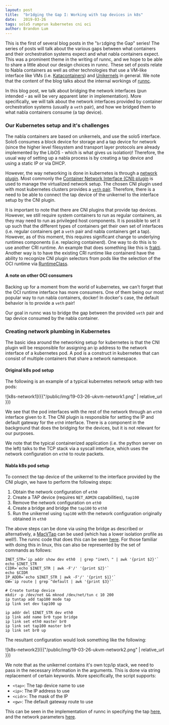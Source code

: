 ```yaml
---
layout: post
title:  "br1dging the Gap I: Working with tap devices in k8s"
date:   2019-03-26
tags: solo5 rumprun kubernetes cni oci
author: Brandon Lum
---
```



This is the first of several blog posts in the "`br1`dging the Gap" series! The series of posts will talk about the various gaps between what containers and their orchestration systems expect and what nabla containers expect.
This was a prominent theme in the writing of runnc, and we hope to be able to share a little about our design choices in runnc.
These set of posts relate to Nabla containers as well as other technologies that use a VM-like interface like VMs (i.e. [Katacontainers](https://katacontainers.io/)) and [Unikernels](https://en.wikipedia.org/wiki/Unikernel) in general. 
We note that the content of the blog talks about the internal workings of [runnc](https://github.com/nabla-containers/runnc).

In this blog post, we talk about bridging the network interfaces (pun intended - as will be very apparent later in implementation). More specifically, we will talk about the network interfaces provided by container orchestration systems (usually a `veth` pair), and how we bridged them to what nabla containers consume (a tap device).


### Our Kubernetes setup and it's challenges

The nabla containers are based on unikernels, and use the solo5 interface. Solo5 consumes a block device for storage and a tap device for network (since the higher level filesystem and transport layer protocols are already implemented by the LibOS - which is what gives us isolation)! Therefore, the usual way of setting up a nabla process is by creating a tap device and using a static IP or via DHCP.

However, the way networking is done in kubernetes is through a [network plugin](https://kubernetes.io/docs/concepts/cluster-administration/network-plugins/). Most commonly the [Container Network Interface (CNI) plugin](https://kubernetes.io/docs/concepts/cluster-administration/networking/)
is used to manage the virtualized network setup. The chosen CNI plugin used with most kubernetes clusters provides a [`veth` pair](http://man7.org/linux/man-pages/man4/veth.4.html). Therefore, there is a need to be able to connect the tap device of the unikernel to the interface setup by the CNI plugin. 

It is important to note that there are CNI plugins that provide tap devices. However, we still require system containers to run as regular containers, as they may need to run as privileged host components. It is possible to set it up such that the different types of containers get their own set of interfaces (i.e. regular containers get a `veth` pair and nabla containers get a tap). 
However, as of this moment, this requires significant change to underlying runtimes components (i.e. replacing containerd). 
One way to do this is to use another CRI runtime. An example that does something like this is [frakti](https://github.com/kubernetes/frakti).
Another way is to have the existing CRI runtime like containerd have the ability to recognize CNI plugin selectors from pods like the selection of the OCI runtime via [RuntimeClass](https://kubernetes.io/docs/concepts/containers/runtime-class/).

#### A note on other OCI consumers

Backing up for a moment from the world of kubernetes, we can't forget that the OCI runtime interface has more consumers. One of them being our most popular way to run nabla containers, docker! In docker's case, the default behavior is to provide a `veth` pair!

Our goal in runnc was to bridge the gap between the provided `veth` pair and tap device consumed by the nabla container.

### Creating network plumbing in Kubernetes

The basic idea around the networking setup for kubernetes is that the CNI plugin will be responsible for assigning an ip address to the network interface of a kubernetes pod. A pod is a construct in kubernetes that can consist of multiple containers that share a network namespace. 

#### Original k8s pod setup

The following is an example of a typical kubernetes network setup with two pods:

![k8s-network1]({{"/public/img/19-03-26-ukvm-network1.png" | relative_url }})

We see that the pod interfaces with the rest of the network through an `eth0` interface given to it.  The CNI plugin is responsible for setting the IP and default gateway for the `eth0` interface. There is a component in the background that does the bridging for the devices, but it is not relevant for our purposes.

We note that the typical containerized application (i.e. the python server on the left) talks to the TCP stack via a syscall interface, which uses the network configuration on `eth0` to route packets.

#### Nabla k8s pod setup

To connect the tap device of the unikernel to the interface provided by the CNI plugin, we have to perform the following steps:

1. Obtain the network configuration of `eth0`
2. Create a TAP device (requires `NET_ADMIN` capabilities), `tap100`
3. Remove the network configuration on `eth0`
4. Create a bridge and bridge the `tap100` to `eth0`
5. Run the unikernel using `tap100` with the network configuration originally obtained in `eth0`

The above steps can be done via using the bridge as described or alternatively, a [MacVTap](https://virt.kernelnewbies.org/MacVTap) can be used (which has a lower isolation profile as well!). The runnc code that does this can be seen [here](https://github.com/nabla-containers/runnc/blob/46ededdd75a03cecf05936a1a45d5d0096a2b117/nabla-lib/network/network_linux.go#L282). For those familiar with doing this in linux, this can also be represented by the set of commands as follows:

```
INET_STR=`ip addr show dev eth0  | grep "inet\ " | awk '{print $2}'`
echo $INET_STR
CIDR=`echo $INET_STR | awk -F'/' '{print $2}'`
echo $CIDR
IP_ADDR=`echo $INET_STR | awk -F'/' '{print $1}'`
GW=`ip route | grep ^default | awk '{print $3}'`

# Create tuntap device
mkdir -p /dev/net && mknod /dev/net/tun c 10 200
ip tuntap add tap100 mode tap
ip link set dev tap100 up

ip addr del $INET_STR dev eth0
ip link add name br0 type bridge
ip link set eth0 master br0
ip link set tap100 master br0
ip link set br0 up
```

The resultant configuration would look something like the following:

![k8s-network2]({{"/public/img/19-03-26-ukvm-network2.png" | relative_url }})

We note that as the unikernel contains it's own tcp/ip stack, we need to pass in the necessary information in the arguments. This is done via string replacement of certain keywords. More speicifically, the script supports:

- `<tap>`: The tap device name to use
- `<ip>`: The IP address to use
- `<cidr>`: The mask of the IP
- `<gw>`: The default gateway route to use

This can be seen in the implementation of runnc in specifying the tap [here](https://github.com/nabla-containers/runnc/blob/46ededdd75a03cecf05936a1a45d5d0096a2b117/runnc-cont/runnc_cont.go#L198), and the network parameters [here](https://github.com/nabla-containers/runnc/blob/46ededdd75a03cecf05936a1a45d5d0096a2b117/runnc-cont/runnc_cont.go#L178-L179).


[^1]: Peter M. Chen and Brian D. Noble. When virtual is better than real. In Proceedings of the Eighth Workshop on Hot Topics in Operating Systems, HOTOS ’01, pages 133–, Washington, DC, USA, 2001. IEEE Computer Society.
